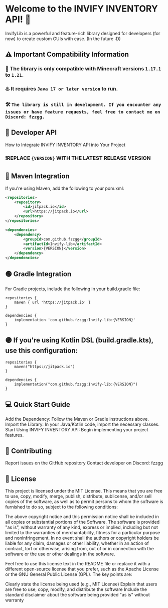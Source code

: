 
# Welcome to the INVIFY INVENTORY API! 🧰

InvifyLib is a powerful and feature-rich library designed for developers (for now) to create custom GUIs with ease. (In the future :D)

## ⚠️ Important Compatibility Information

### 📖 The library is only compatible with Minecraft versions ```1.17.1``` to ```1.21```.

### ♨️ It requires ```Java 17 or later version``` to run.

### 🛠️ ```The library is still in development. If you encounter any issues or have feature requests, feel free to contact me on Discord: fzzgg.```

## 👷 Developer API

How to Integrate INVIFY INVENTORY API into Your Project

### ❗️REPLACE ```{VERSION}``` WITH THE LATEST RELEASE VERSION

## 🔵 Maven Integration

If you're using Maven, add the following to your pom.xml:

```xml
<repositories>
    <repository>
        <id>jitpack.io</id>
        <url>https://jitpack.io</url>
    </repository>
</repositories>

```

```xml
<dependencies>
    <dependency>
        <groupId>com.github.fzzgg</groupId>
        <artifactId>Invify-lib</artifactId>
        <version>{VERSION}</version>
    </dependency>
</dependencies>

```

## 🟢 Gradle Integration

For Gradle projects, include the following in your build.gradle file:

```
repositories {
    maven { url 'https://jitpack.io' }
}

```
```
dependencies {
    implementation 'com.github.fzzgg:Invify-lib:{VERSION}'
}

```

## 🟣 If you're using Kotlin DSL (build.gradle.kts), use this configuration:

```
repositories {
    maven("https://jitpack.io")
}
```

```
dependencies {
    implementation("com.github.fzzgg:Invify-lib:{VERSION}")
}

```
## 💻 Quick Start Guide

Add the Dependency: Follow the Maven or Gradle instructions above.
Import the Library: In your Java/Kotlin code, import the necessary classes.
Start Using INVIFY INVENTORY API: Begin implementing your project features.

## 🤝 Contributing

Report issues on the GitHub repository
Contact developer on Discord: fzzgg

## 📜 License

This project is licensed under the MIT License. This means that you are free to use, copy, modify, merge, publish, distribute, sublicense, and/or sell copies of the software, as well as to permit persons to whom the software is furnished to do so, subject to the following conditions:

The above copyright notice and this permission notice shall be included in all copies or substantial portions of the Software.
The software is provided "as is", without warranty of any kind, express or implied, including but not limited to the warranties of merchantability, fitness for a particular purpose and noninfringement. In no event shall the authors or copyright holders be liable for any claim, damages or other liability, whether in an action of contract, tort or otherwise, arising from, out of or in connection with the software or the use or other dealings in the software.

Feel free to use this license text in the README file or replace it with a different open-source license that you prefer, such as the Apache License or the GNU General Public License (GPL). The key points are:

Clearly state the license being used (e.g., MIT License)
Explain that users are free to use, copy, modify, and distribute the software
Include the standard disclaimer about the software being provided "as is" without warranty
